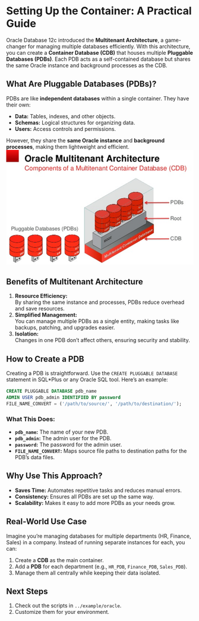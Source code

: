 # Setting Up the Container: A Practical Guide

Oracle Database 12c introduced the **Multitenant Architecture**, a game-changer for managing multiple databases efficiently. With this architecture, you can create a **Container Database (CDB)** that houses multiple **Pluggable Databases (PDBs)**. Each PDB acts as a self-contained database but shares the same Oracle instance and background processes as the CDB.

## **What Are Pluggable Databases (PDBs)?**

PDBs are like **independent databases** within a single container. They have their own:

- **Data:** Tables, indexes, and other objects.
- **Schemas:** Logical structures for organizing data.
- **Users:** Access controls and permissions.

However, they share the **same Oracle instance** and **background processes**, making them lightweight and efficient.
![PDB](media/PDB.png)

## **Benefits of Multitenant Architecture**

1. **Resource Efficiency:**  
   By sharing the same instance and processes, PDBs reduce overhead and save resources.
2. **Simplified Management:**  
   You can manage multiple PDBs as a single entity, making tasks like backups, patching, and upgrades easier.
3. **Isolation:**  
   Changes in one PDB don’t affect others, ensuring security and stability.

## **How to Create a PDB**

Creating a PDB is straightforward. Use the `CREATE PLUGGABLE DATABASE` statement in SQL\*Plus or any Oracle SQL tool. Here’s an example:

```sql
CREATE PLUGGABLE DATABASE pdb_name
ADMIN USER pdb_admin IDENTIFIED BY password
FILE_NAME_CONVERT = ('/path/to/source/', '/path/to/destination/');
```

### **What This Does:**

- **`pdb_name`:** The name of your new PDB.
- **`pdb_admin`:** The admin user for the PDB.
- **`password`:** The password for the admin user.
- **`FILE_NAME_CONVERT`:** Maps source file paths to destination paths for the PDB’s data files.

## **Why Use This Approach?**

- **Saves Time:** Automates repetitive tasks and reduces manual errors.
- **Consistency:** Ensures all PDBs are set up the same way.
- **Scalability:** Makes it easy to add more PDBs as your needs grow.

## **Real-World Use Case**

Imagine you’re managing databases for multiple departments (HR, Finance, Sales) in a company. Instead of running separate instances for each, you can:

1. Create a **CDB** as the main container.
2. Add a **PDB** for each department (e.g., `HR_PDB`, `Finance_PDB`, `Sales_PDB`).
3. Manage them all centrally while keeping their data isolated.

## **Next Steps**

1. Check out the scripts in `../example/oracle`.
2. Customize them for your environment.
